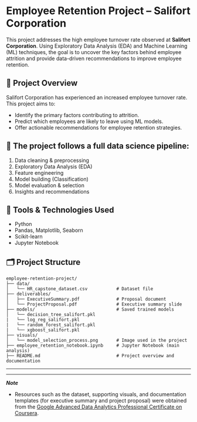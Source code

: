# Employee Retention Project – Salifort Corporation

This project addresses the high employee turnover rate observed at **Salifort Corporation**. Using Exploratory Data Analysis (EDA) and Machine Learning (ML) techniques, the goal is to uncover the key factors behind employee attrition and provide data-driven recommendations to improve employee retention.


## 📌 Project Overview
Salifort Corporation has experienced an increased employee turnover rate. This project aims to:
- Identify the primary factors contributing to attrition.
- Predict which employees are likely to leave using ML models.
- Offer actionable recommendations for employee retention strategies.

## 🧠 The project follows a full data science pipeline:
1. Data cleaning & preprocessing
2. Exploratory Data Analysis (EDA)
3. Feature engineering
4. Model building (Classification)
5. Model evaluation & selection
6. Insights and recommendations



## 🧰 Tools & Technologies Used
- Python
- Pandas, Matplotlib, Seaborn
- Scikit-learn
- Jupyter Notebook

## 🗂️ Project Structure
```
employee-retention-project/
├── data/
│   └── HR_capstone_dataset.csv           # Dataset file
├── deliverables/
│   ├── ExecutiveSummary.pdf              # Proposal document
│   └── ProjectProposal.pdf               # Executive summary slide
├── models/                               # Saved trained models
│   └── decision_tree_salifort.pkl               
|   └── log_reg_salifort.pkl              
|   └── random_forest_salifort.pkl             
|   └── xgboost_salifort.pkl               
├── visuals/
│   └── model_selection_process.png       # Image used in the project
├── employee_retention_notebook.ipynb     # Jupyter Notebook (main analysis)
├── README.md                             # Project overview and documentation
```

---
---
***Note***
* Resources such as the dataset, supporting visuals, and documentation templates (for executive summary and project proposal) were obtained from the [Google Advanced Data Analytics Professional Certificate on Coursera](https://www.coursera.org/programs/department-for-communities-avsxy/professional-certificates/google-advanced-data-analytics). 

